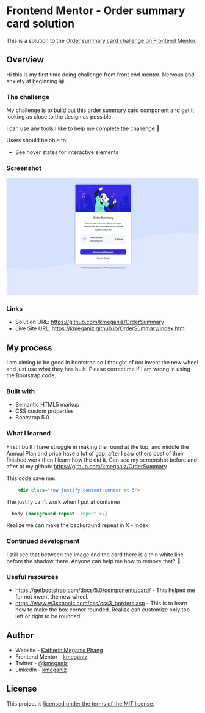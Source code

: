 # Frontend Mentor - Order summary card solution

This is a solution to the [Order summary card challenge on Frontend Mentor](https://www.frontendmentor.io/challenges/order-summary-component-QlPmajDUj).

## Overview

Hi this is my first time doing challenge from front end mentor. Nervous and anxiety at beginning :grinning:

### The challenge

My challenge is to build out this order summary card component and get it looking as close to the design as possible.

I can use any tools I like to help me complete the challenge :smiling_face_with_three_hearts:

Users should be able to:

- See hover states for interactive elements

### Screenshot
![This is the screenshot for desktop](https://github.com/kmeganiz/OrderSummary/blob/main/Screenshot_desktop_1440x900_after.jpg)

### Links

- Solution URL: https://github.com/kmeganiz/OrderSummary
- Live Site URL: https://kmeganiz.github.io/OrderSummary/index.html

## My process

I am aiming to be good in bootstrap so I thought of not invent the new wheel and just use what they has built. Please correct me if I am wrong in using the Bootstrap code.

### Built with

- Semantic HTML5 markup
- CSS custom properties
- Bootstrap 5.0

### What I learned

  First I built I have struggle in making the round at the top, and middle the Annual Plan and price have a lot of gap, after I saw others post of their finished work then I learn how the did it. Can see my screenshot before and after at my github: https://github.com/kmeganiz/OrderSummary


This code save me:

```html
    <div class="row justify-content-center mt-5">
```
The justify can't work when I put at container

```css
  body {background-repeat: repeat-x;}
```
Realize we can make the background repeat in X - index

### Continued development

I still see that between the image and the card there is a thin white line before the shadow there. Anyone can help me how to remove that? :pleading_face:

### Useful resources

- https://getbootstrap.com/docs/5.0/components/card/ - This helped me for not invent the new wheel.
- https://www.w3schools.com/css/css3_borders.asp - This is to learn how to make the box corner rounded. Realize can customize only top left or right to be rounded.

## Author

- Website - [Katherin Meganis Phang](https://www.kmeganiz.com)
- Frontend Mentor - [kmeganiz](https://www.frontendmentor.io/profile/kmeganiz)
- Twitter - [@kmeganiz](https://www.twitter.com/kmeganiz)
- LinkedIn - [kmeganiz](https://www.linkedin.com/in/kmeganiz/)

## License

This project is [licensed under the terms of the MIT license.](https://github.com/kmeganiz/OrderSummary/blob/main/LICENSE)

